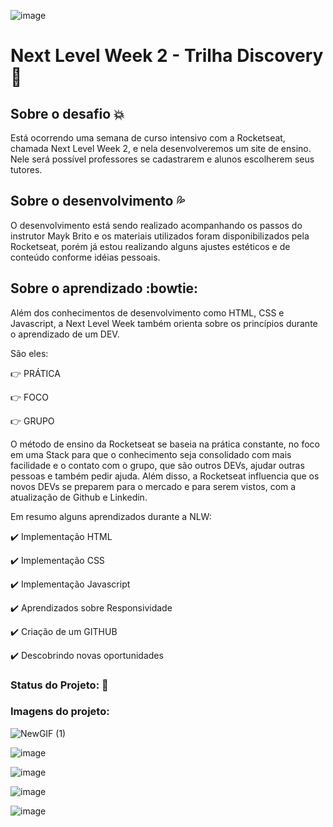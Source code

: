 ![image](https://user-images.githubusercontent.com/66280875/89350219-ffdeb000-d685-11ea-8236-6f7ed3b1ca77.png)

# Next Level Week 2 - Trilha Discovery :rocket:

## Sobre o desafio :boom:
  Está ocorrendo uma semana de curso intensivo com a Rocketseat, chamada Next Level Week 2, e nela desenvolveremos um site de ensino.
  Nele será possível professores se cadastrarem e alunos escolherem seus tutores.
 
## Sobre o desenvolvimento :sweat_drops:
  O desenvolvimento está sendo realizado acompanhando os passos do instrutor Mayk Brito e os materiais utilizados foram disponibilizados pela Rocketseat, porém já estou realizando alguns ajustes estéticos e de conteúdo conforme idéias pessoais.
    
## Sobre o aprendizado :bowtie:
  Além dos conhecimentos de desenvolvimento como HTML, CSS e Javascript, a Next Level Week também orienta sobre os princípios durante o aprendizado de um DEV. 
  
  São eles:
  
 :point_right: PRÁTICA
 
 :point_right: FOCO
 
 :point_right: GRUPO
 
 O método de ensino da Rocketseat se baseia na prática constante, no foco em uma Stack para que o conhecimento seja consolidado com mais facilidade e o contato com o grupo, que são outros DEVs, ajudar outras pessoas e também pedir ajuda. Além disso, a Rocketseat influencia que os novos DEVs se preparem para o mercado e para serem vistos, com a atualização de Github e Linkedin.

Em resumo alguns aprendizados durante a NLW:
  
:heavy_check_mark: Implementação HTML

:heavy_check_mark: Implementação CSS

:heavy_check_mark: Implementação Javascript

:heavy_check_mark: Aprendizados sobre Responsividade

:heavy_check_mark: Criação de um GITHUB

:heavy_check_mark: Descobrindo novas oportunidades

 
### Status do Projeto: :construction: 

### Imagens do projeto:

![NewGIF (1)](https://user-images.githubusercontent.com/66280875/89350549-a034d480-d686-11ea-964b-866ae66573df.gif)

![image](https://user-images.githubusercontent.com/66280875/89349420-88f4e780-d684-11ea-8449-f8f22a6a8ea1.png)

![image](https://user-images.githubusercontent.com/66280875/89349480-9c07b780-d684-11ea-8c3a-5f21f3d6e074.png)

![image](https://user-images.githubusercontent.com/66280875/89349517-ad50c400-d684-11ea-8d59-84bdf37212fb.png)

![image](https://user-images.githubusercontent.com/66280875/89349577-c3f71b00-d684-11ea-8d32-f5b4535c7621.png)

